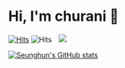# Hi, I'm churani 👋

[![Hits](https://hits.seeyoufarm.com/api/count/incr/badge.svg?url=https%3A%2F%2Fgithub.com%2Fcch230&count_bg=%2379C83D&title_bg=%23555555&icon=&icon_color=%23E7E7E7&title=hits&edge_flat=false)](https://hits.seeyoufarm.com)  ![Hits](https://img.shields.io/github/followers/harimkang?label=Follow)
<a href="https://instagram.com/churani__">
    <img 
        src="http://img.shields.io/badge/-Instagram-black?style=flat&logo=Instagram&link=https://instagram.com/churani__/"
        style="height : auto; margin-left : 10px; margin-right : 10px;"/>
</a>

[![Seunghun's GitHub stats](https://github-readme-stats.vercel.app/api?username=cch230)](https://github.com/anuraghazra/github-readme-stats)
